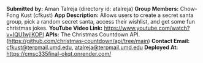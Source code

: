 **Submitted by:** Aman Talreja (directory id: atalreja)
**Group Members:** Chow-Fong Kust (cfkust)
**App Description:** Allows users to create a secret santa group, pick a random secret santa, access their wishlist, and get some fun christmas jokes.
**YouTube Video Link:** https://www.youtube.com/watch?v=IQU1wjiKOPI
**APIs:** The Christmas Countdown API.(https://github.com/christmas-countdown/api/tree/main)
**Contact Email:** cfkust@terpmail.umd.edu, atalreja@terpmail.umd.edu
**Deployed At:** https://cmsc335final-okqt.onrender.com/
